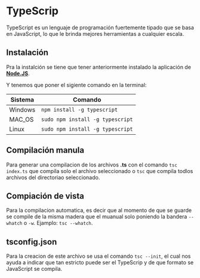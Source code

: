 # TypeScrip

TypeScript es un lenguaje de programación fuertemente tipado que se basa en JavaScript, lo que le brinda mejores herramientas a cualquier escala.

## Instalación

Pra la instalción se tiene que tener anteriormente instalado la aplicación de **[Node.JS](https://nodejs.org/es)**.

Y tenemos que poner el sigiente comando en la terminal:

|Sistema|Comando|
|--|--|
|Windows|`npm install -g typescript`|
|MAC_OS|`sudo npm install -g typescript`|
|Linux|`sudo npm install -g typescript`|

## Compilación manula

Para generar una compilacion de los archivos **.ts** con el comando `tsc index.ts` que compila solo el archivo seleccionado o `tsc` que compila todlos archivos del directoriao seleccionado.

## Compiación de vista

Para la compilacion automatica, es decir que al momento de que se guarde se compile de la misma madera que el muanual solo poniendo la bandera `--whatch` o `-w`. Ejamplo: `tsc --whatch`.

## tsconfig.json

Para la creacion de este archivo se usa el comando `tsc --init`, el cual nos ayuda a indicar que tan estricto puede ser el TypeScrip y de que formato se JavaScript se compila.
